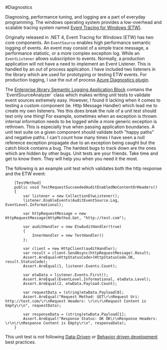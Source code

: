#Diagnostics

Diagnosing, performance tuning, and logging are a part of everyday programming. The windows operating system provides a low-overhead and scalable tracing system named [Event Tracing for Windows (ETW)](https://msdn.microsoft.com/en-us/library/ee517330(v=vs.110).aspx). 

Originally released in .NET 4, Event Tracing for Windows (ETW) has two core components. An `EventSource` enables high performance semantic logging of events. An event may consist of a simple trace message, a performance statistic, or a more complex exception log. While an `EventListener` allows subscription to events. Normally, a production application will not have a need to implement an Event Listener. This is handled by an out of process application. I have included two listeners in the library which are used for prototyping or testing ETW events. For production logging, I use the out of process [Azure Diagnostics plugin](https://azure.microsoft.com/en-us/documentation/articles/cloud-services-dotnet-diagnostics/).

The [Enterprise library Semantic Logging Application Block](https://msdn.microsoft.com/en-us/library/dn774985(v=pandp.20).aspx#sec10) contains the `EventSourceAnalyzer` class which makes writing unit tests to validate event sources extremely easy. However, I found it lacking when it comes to testing a custom component (ie. Http Message Handler) which lead me to create my own listeners. Yes this does break the rule of a unit test should test only one thing! For example, sometimes when an exception is thrown internal information needs to be logged while a more generic exception is rethrown. This is especially true when passing application boundaries. A unit test suite on a given component should validate both "happy paths" and negative paths. I can't count how many times I have seen a null reference exception propagate due to an exception being caught but the catch block contains a bug. The hardest bugs to track down are the ones which are hidden by other bugs. Unit tests are your friends. Take time and get to know them. They will help you when you need it the most.

The following is an example unit test which validates both the http response and the ETW event:

        [TestMethod]
        public void TestRequestSucceededAuditEnabledNoContentOrHeaders()
        {
            var listener = new CollectionEtwListener();
            listener.EnableEvents(AuditEventSource.Log, EventLevel.Informational);

            var httpRequestMessage = new HttpRequestMessage(HttpMethod.Get, "http://test.com");

            var auditHandler = new EtwAuditHandler(true)
            {
                InnerHandler = new TestHandler()
            };

            var client = new HttpClient(auditHandler);
            var result = client.SendAsync(httpRequestMessage).Result;
            Assert.AreEqual<HttpStatusCode>(HttpStatusCode.OK, result.StatusCode);
            Assert.AreEqual(1, listener.Events.Count);

            var etwData = listener.Events.First();
            Assert.AreEqual(EventLevel.Informational, etwData.Level);
            Assert.AreEqual(2, etwData.Payload.Count);

            var requestData = (string)etwData.Payload[0];
            Assert.AreEqual("Request Method: GET\r\nRequest Uri: http://test.com/\r\nRequest Headers: \r\n\r\nRequest Content is Empty\r\n", requestData);

            var responseData = (string)etwData.Payload[1];
            Assert.AreEqual("Response Status: OK OK\r\nResponse Headers: \r\n\r\nResponse Content is Empty\r\n", responseData);
        }

This unit test is not following [Data-Driven](https://msdn.microsoft.com/en-us/library/ms182527.aspx) or [Behavior driven development](http://www.specflow.org/) best practices.
